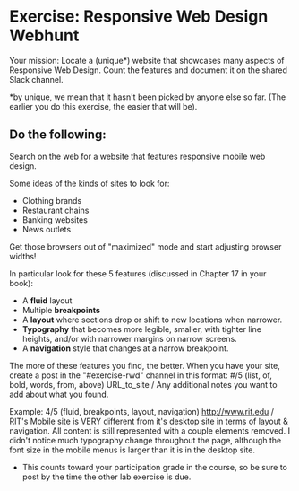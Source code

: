 # Exercise: Responsive Web Design Webhunt

Your mission:  Locate a (unique*) website that showcases many aspects of Responsive Web Design.  Count the features and document it on the shared Slack channel.

*by unique, we mean that it hasn't been picked by anyone else so far.  (The earlier you do this exercise, the easier that will be).

## Do the following:

Search on the web for a website that features responsive mobile web design.  

Some ideas of the kinds of sites to look for:
- Clothing brands
- Restaurant chains
- Banking websites
- News outlets

Get those browsers out of "maximized" mode and start adjusting browser widths!

In particular look for these 5 features (discussed in Chapter 17 in your book):
- A **fluid** layout
- Multiple **breakpoints**
- A **layout** where sections drop or shift to new locations when narrower.
- **Typography** that becomes more legible, smaller, with tighter line heights, and/or with narrower margins on narrow screens.
- A **navigation** style that changes at a narrow breakpoint.

The more of these features you find, the better.  When you have your site, create a post in the "#exercise-rwd" channel in this format:   #/5 (list, of, bold, words, from, above) URL_to_site / Any additional notes you want to add about what you found.

Example:   4/5 (fluid, breakpoints, layout, navigation) http://www.rit.edu / RIT's Mobile site is VERY different from it's desktop site in terms of layout & navigation.  All content is still represented with a couple elements removed.  I didn't notice much typography change throughout the page, although the font size in the mobile menus is larger than it is in the desktop site.

- This counts toward your participation grade in the course, so be sure to post by the time the other lab exercise is due.

